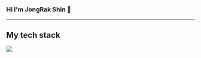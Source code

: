 
### Hi I'm JongRak Shin 👋


<hr></hr>
<h2> My tech stack </h2>



<a><img src="https://img.shields.io/badge/HTML-#FA5858?style=flat-square&logo=#E34F26&logoColor=white"/></a>




<!--
**ShinJongRock/ShinJongRock** is a ✨ _special_ ✨ repository because its `README.md` (this file) appears on your GitHub profile.

Here are some ideas to get you started:

- 🔭 I’m currently working on ...
- 🌱 I’m currently learning ...
- 👯 I’m looking to collaborate on ...
- 🤔 I’m looking for help with ...
- 💬 Ask me about ...
- 📫 How to reach me: ...
- 😄 Pronouns: ...
- ⚡ Fun fact: ...
-->
